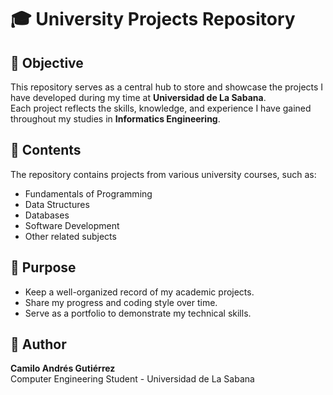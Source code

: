 # 🎓 University Projects Repository

## 📌 Objective
This repository serves as a central hub to store and showcase the projects I have developed during my time at **Universidad de La Sabana**.  
Each project reflects the skills, knowledge, and experience I have gained throughout my studies in **Informatics Engineering**.

## 📂 Contents
The repository contains projects from various university courses, such as:
- Fundamentals of Programming
- Data Structures
- Databases
- Software Development
- Other related subjects

## 🎯 Purpose
- Keep a well-organized record of my academic projects.
- Share my progress and coding style over time.
- Serve as a portfolio to demonstrate my technical skills.

## 👤 Author
**Camilo Andrés Gutiérrez**  
Computer Engineering Student - Universidad de La Sabana
